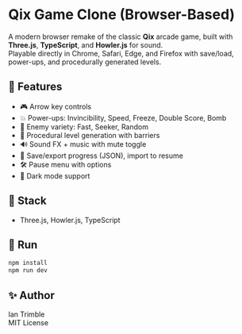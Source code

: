 # Qix Game Clone (Browser-Based)

A modern browser remake of the classic **Qix** arcade game, built with **Three.js**, **TypeScript**, and **Howler.js** for sound.  
Playable directly in Chrome, Safari, Edge, and Firefox with save/load, power-ups, and procedurally generated levels.

## 🚀 Features
- 🎮 Arrow key controls
- 💥 Power-ups: Invincibility, Speed, Freeze, Double Score, Bomb
- 👾 Enemy variety: Fast, Seeker, Random
- 🧱 Procedural level generation with barriers
- 🔊 Sound FX + music with mute toggle
- 💾 Save/export progress (JSON), import to resume
- 🛠 Pause menu with options
- 🌙 Dark mode support

## 🧰 Stack
- Three.js, Howler.js, TypeScript

## 🔧 Run
```bash
npm install
npm run dev
```

## ✨ Author
Ian Trimble  
MIT License
